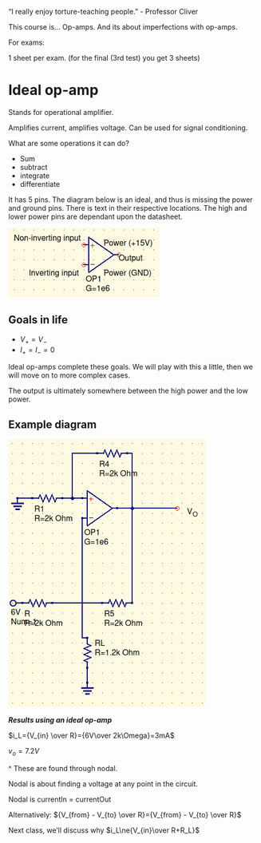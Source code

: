“I really enjoy torture-teaching people.” - Professor Cliver

This course is… Op-amps. And its about imperfections with op-amps.

For exams:

1 sheet per exam. (for the final (3rd test) you get 3 sheets)

# Ideal op-amp

Stands for operational amplifier.

Amplifies current, amplifies voltage. Can be used for signal conditioning.

What are some operations it can do?

- Sum
- subtract
- integrate
- differentiate

It has 5 pins. The diagram below is an ideal, and thus is missing the power and ground pins. There is text in their respective locations. The high and lower power pins are dependant upon the datasheet.

![image-20200113161920562](image-20200113161920562.png)

## Goals in life

- $V_+ =V_-$
- $I_+=I_-=0$

Ideal op-amps complete these goals. We will play with this a little, then we will move on to more complex cases.

The output is ultimately somewhere between the high power and the low power.

## Example diagram

![image-20200113163253802](image-20200113163253802.png)

***Results using an ideal op-amp***

$i_L={V_{in} \over R}={6V\over 2k\Omega}=3mA$

$v_o=7.2V$

^ These are found through nodal.

Nodal is about finding a voltage at any point in the circuit.

Nodal is currentIn = currentOut

Alternatively:
${V_{from} - V_{to} \over R}={V_{from} - V_{to} \over R}$

Next class, we’ll discuss why $i_L\ne{V_{in}\over R+R_L}$



